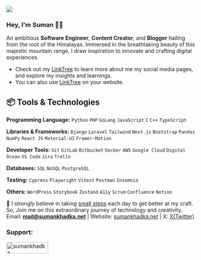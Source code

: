  ![](https://hit.yhype.me/github/profile?user_id=31429164) 

### Hey, I'm Suman 👋🏽  
 An ambitious **Software Engineer**, **Content Creator**, and **Blogger** hailing from the root of the Himalayas. Immersed in the breathtaking beauty of this majestic mountain range, I draw inspiration to innovate and crafting digital experiences. 
 
 - Check out my [LinkTree](https://sumankhadka.net/links) to learn more about me my social media pages, and explore my insights and learnings.
  - You can also use [LinkTree](https://github.com/SumanKhdka/Bio-Links) on your website.

## 📦 Tools & Technologies

**Programming Language:** `Python` `PHP` `GoLang` `JavaScript` `C` `C++` `TypeScript`

**Libraries & Frameworks:** `Django` `Laravel` `Tailwind` `Next.js` `Bootstrap` `Pandas` `NumPy` `React JS` `Material-UI` `Framer-Motion`  

**Developer Tools:** `Git` `GitLab` `Bitbucket` `Docker` `AWS` `Google Cloud` `Digital Ocean` `VS Code` `Jira` `Trello`

**Databases:** `SQL` `NoSQL` `PostgreSQL`


**Testing:** `Cypress` `Playwright` `Vitest` `Postman` `Insomnia`

**Others:** `WordPress` `Storybook` `Zustand` `A11y` `Scrum` `Confluence` `Notion`

🌱 I strongly believe in taking [small steps](https://github.com/sumankhdka/learning) each day to get better at my craft. 
So, Join me on this extraordinary journey of technology and creativity.<br>
Email: **mail@sumankhadka.net** | Website: [sumankhadka.net](https://www.sumankhadka.net) |  X: [X(Twitter)](https://www.twitter.com/sumankhdka)<br>
<h3 align="left">Support:</h3>
<span><a href="https://www.buymeacoffee.com/sumankhadka"> <img align="left" src="https://cdn.buymeacoffee.com/buttons/v2/default-yellow.png" height="30" width="110" alt="sumankhadka" /></a></span>
